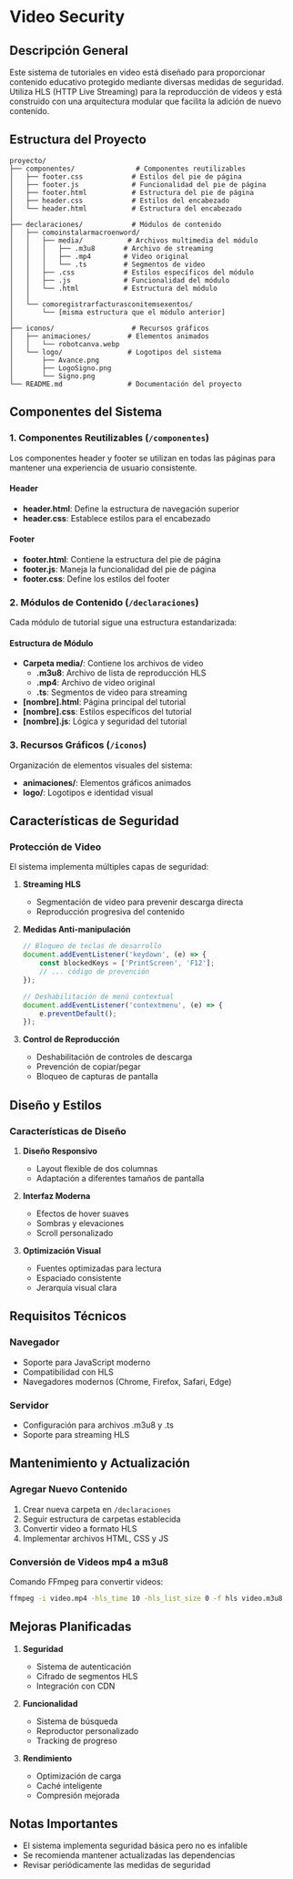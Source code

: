 # Video Security

## Descripción General
Este sistema de tutoriales en video está diseñado para proporcionar contenido educativo protegido mediante diversas medidas de seguridad. Utiliza HLS (HTTP Live Streaming) para la reproducción de videos y está construido con una arquitectura modular que facilita la adición de nuevo contenido.

## Estructura del Proyecto

```
proyecto/
├── componentes/               # Componentes reutilizables
│   ├── footer.css            # Estilos del pie de página
│   ├── footer.js             # Funcionalidad del pie de página
│   ├── footer.html           # Estructura del pie de página
│   ├── header.css            # Estilos del encabezado
│   └── header.html           # Estructura del encabezado
│
├── declaraciones/            # Módulos de contenido
│   ├── comoinstalarmacroenword/
│   │   ├── media/           # Archivos multimedia del módulo
│   │   │   ├── .m3u8       # Archivo de streaming
│   │   │   ├── .mp4        # Video original
│   │   │   └── .ts         # Segmentos de video
│   │   ├── .css            # Estilos específicos del módulo
│   │   ├── .js             # Funcionalidad del módulo
│   │   └── .html           # Estructura del módulo
│   │
│   └── comoregistrarfacturasconitemsexentos/
│       └── [misma estructura que el módulo anterior]
│
├── iconos/                   # Recursos gráficos
│   ├── animaciones/         # Elementos animados
│   │   └── robotcanva.webp
│   └── logo/                # Logotipos del sistema
│       ├── Avance.png
│       ├── LogoSigno.png
│       └── Signo.png
└── README.md                # Documentación del proyecto
```

## Componentes del Sistema

### 1. Componentes Reutilizables (`/componentes`)
Los componentes header y footer se utilizan en todas las páginas para mantener una experiencia de usuario consistente.

#### Header
- **header.html**: Define la estructura de navegación superior
- **header.css**: Establece estilos para el encabezado

#### Footer
- **footer.html**: Contiene la estructura del pie de página
- **footer.js**: Maneja la funcionalidad del pie de página
- **footer.css**: Define los estilos del footer

### 2. Módulos de Contenido (`/declaraciones`)
Cada módulo de tutorial sigue una estructura estandarizada:

#### Estructura de Módulo
- **Carpeta media/**: Contiene los archivos de video
  - **.m3u8**: Archivo de lista de reproducción HLS
  - **.mp4**: Archivo de video original
  - **.ts**: Segmentos de video para streaming
- **[nombre].html**: Página principal del tutorial
- **[nombre].css**: Estilos específicos del tutorial
- **[nombre].js**: Lógica y seguridad del tutorial

### 3. Recursos Gráficos (`/iconos`)
Organización de elementos visuales del sistema:
- **animaciones/**: Elementos gráficos animados
- **logo/**: Logotipos e identidad visual

## Características de Seguridad

### Protección de Video
El sistema implementa múltiples capas de seguridad:

1. **Streaming HLS**
   - Segmentación de video para prevenir descarga directa
   - Reproducción progresiva del contenido

2. **Medidas Anti-manipulación**
   ```javascript
   // Bloqueo de teclas de desarrollo
   document.addEventListener('keydown', (e) => {
       const blockedKeys = ['PrintScreen', 'F12'];
       // ... código de prevención
   });

   // Deshabilitación de menú contextual
   document.addEventListener('contextmenu', (e) => {
       e.preventDefault();
   });
   ```

3. **Control de Reproducción**
   - Deshabilitación de controles de descarga
   - Prevención de copiar/pegar
   - Bloqueo de capturas de pantalla

## Diseño y Estilos

### Características de Diseño
1. **Diseño Responsivo**
   - Layout flexible de dos columnas
   - Adaptación a diferentes tamaños de pantalla

2. **Interfaz Moderna**
   - Efectos de hover suaves
   - Sombras y elevaciones
   - Scroll personalizado

3. **Optimización Visual**
   - Fuentes optimizadas para lectura
   - Espaciado consistente
   - Jerarquía visual clara

## Requisitos Técnicos

### Navegador
- Soporte para JavaScript moderno
- Compatibilidad con HLS
- Navegadores modernos (Chrome, Firefox, Safari, Edge)

### Servidor
- Configuración para archivos .m3u8 y .ts
- Soporte para streaming HLS

## Mantenimiento y Actualización

### Agregar Nuevo Contenido
1. Crear nueva carpeta en `/declaraciones`
2. Seguir estructura de carpetas establecida
3. Convertir video a formato HLS
4. Implementar archivos HTML, CSS y JS

### Conversión de Videos mp4 a m3u8
Comando FFmpeg para convertir videos:
```bash
ffmpeg -i video.mp4 -hls_time 10 -hls_list_size 0 -f hls video.m3u8
```

## Mejoras Planificadas

1. **Seguridad**
   - Sistema de autenticación
   - Cifrado de segmentos HLS
   - Integración con CDN

2. **Funcionalidad**
   - Sistema de búsqueda
   - Reproductor personalizado
   - Tracking de progreso

3. **Rendimiento**
   - Optimización de carga
   - Caché inteligente
   - Compresión mejorada

## Notas Importantes
- El sistema implementa seguridad básica pero no es infalible
- Se recomienda mantener actualizadas las dependencias
- Revisar periódicamente las medidas de seguridad